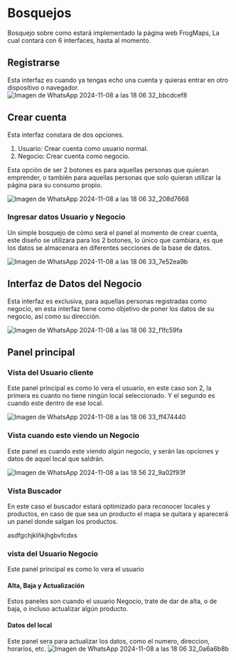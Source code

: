 # Bosquejos

Bosquejo sobre como estará implementado la página web FrogMaps, La cual contará con 6 interfaces, hasta al momento.

## Registrarse
Esta interfaz es cuando ya tengas echo una cuenta y quieras entrar en otro dispositivo o navegador.
![Imagen de WhatsApp 2024-11-08 a las 18 06 32_bbcdcef8](https://github.com/user-attachments/assets/f2ddf793-501f-4a75-860e-47e25a7fb263)


## Crear cuenta

Esta interfaz constara de dos opciones.

1. Usuario: Crear cuenta como usuario normal.
2. Negocio: Crear cuenta como negocio.

Esta opción de ser 2 botones es para aquellas personas que quieran emprender, o también para aquellas personas que solo quieran utilizar la página para su consumo propio.


![Imagen de WhatsApp 2024-11-08 a las 18 06 32_208d7668](https://github.com/user-attachments/assets/89507ea6-1b87-4b7f-b238-1d8a0fbee66b)



### Ingresar datos Usuario y Negocio
Un simple bosquejo de cómo será el panel al momento de crear cuenta, este diseño se utilizara para los 2 botones, lo único que cambiara, es que los datos se almacenara en diferentes secciones de la base de datos.

![Imagen de WhatsApp 2024-11-08 a las 18 06 33_7e52ea9b](https://github.com/user-attachments/assets/5c6bf3fd-fe92-473c-b286-90e9e9f98146)

## Interfaz de Datos del Negocio
Esta interfaz es exclusiva, para aquellas personas registradas como negocio, en esta interfaz tiene como objetivo de poner los datos de su negocio, así como su dirección.

![Imagen de WhatsApp 2024-11-08 a las 18 06 32_f1fc59fa](https://github.com/user-attachments/assets/6956de2e-518b-4bf7-9726-7c1dd77b9bbf)

## Panel principal

### Vista del Usuario cliente
Este panel principal es como lo vera el usuario, en este caso son 2, la primera es cuanto no tiene ningún local seleccionado.
Y el segundo es cuando este dentro de ese local.


![Imagen de WhatsApp 2024-11-08 a las 18 06 33_ff474440](https://github.com/user-attachments/assets/142ecbcc-acc4-4e1f-90e8-ece4f9eb6d3b)

### Vista cuando este viendo un Negocio
Este panel  es cuando este viendo algún negocio, y serán las opciones y datos de aquel local que saldrán.

![Imagen de WhatsApp 2024-11-08 a las 18 56 22_9a02f93f](https://github.com/user-attachments/assets/2e9d82ea-c205-4ac3-b796-b517506666ae)



### Vista Buscador
En este caso el buscador estará optimizado para reconocer locales y productos, en caso de que sea un producto el mapa se quitara y aparecerá un panel donde salgan los productos.


asdfgchjklñkjhgbvfcdxs 



### vista del Usuario Negocio
Este panel principal es como lo vera el usuario

#### Alta, Baja y Actualización
Estos paneles son cuando el usuario Negocio, trate de dar de alta, o de baja, o incluso actualizar algún producto.


#### Datos del local

Este panel sera para actualizar los datos, como el numero, direccion, horarios, etc.
![Imagen de WhatsApp 2024-11-08 a las 18 06 32_0a6a6b8b](https://github.com/user-attachments/assets/e5e702ba-da56-47ef-bce0-f1db73a5fde1)


